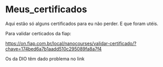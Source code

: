 # Meus_certificados

Aqui estão só alguns certificados para eu não perder. E que foram utéis.

Para validar certicados da fiap:

https://on.fiap.com.br/local/nanocourses/validar-certificado/?chave=174bed6a7b1aadd510c295089fa8a7f4

Os da DIO têm dado problema no link
